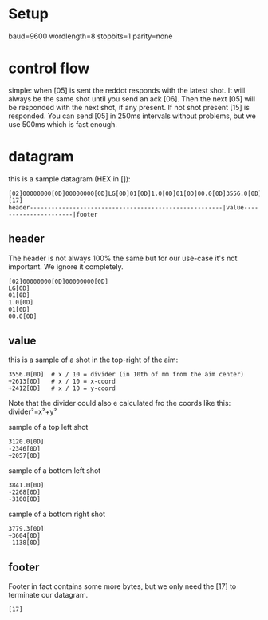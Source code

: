 Setup
=====
baud=9600
wordlength=8
stopbits=1
parity=none

control flow
============
simple: when [05] is sent the reddot responds with the latest shot. It will always be the same
shot until you send an ack [06]. Then the next [05] will be responded with the next shot, if any present.
If not shot present [15] is responded. You can send [05] in 250ms intervals without problems, but we use 500ms 
which is fast enough.

datagram
=========
this is a sample datagram (HEX in []):     
```
[02]00000000[0D]00000000[0D]LG[0D]01[0D]1.0[0D]01[0D]00.0[0D]3556.0[0D]+2613[0D]+2412[0D][17]
header------------------------------------------------------|value----------------------|footer
```

header
------
The header is not always 100% the same but for our use-case it's not important. We ignore it completely.      
```
[02]00000000[0D]00000000[0D]
LG[0D]
01[0D]
1.0[0D]
01[0D]
00.0[0D]
```

value
-----
this is a sample of a shot in the top-right of the aim:     
```
3556.0[0D]  # x / 10 = divider (in 10th of mm from the aim center)
+2613[0D]   # x / 10 = x-coord
+2412[0D]   # x / 10 = y-coord
```
Note that the divider could also e calculated fro the coords like this: divider²=x²+y²

sample of a top left shot
```
3120.0[0D]
-2346[0D]
+2057[0D]
```

sample of a bottom left shot
```
3841.0[0D]
-2268[0D]
-3100[0D]
```

sample of a bottom right shot
```
3779.3[0D]
+3604[0D]
-1138[0D]
```

footer
------
Footer in fact contains some more bytes, but we only need the [17] to terminate our datagram.
```
[17]
```
